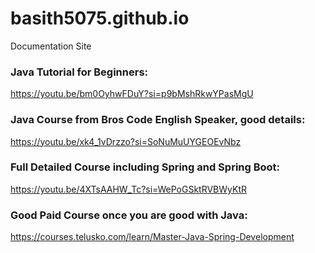 # basith5075.github.io
Documentation Site

### Java Tutorial for Beginners:
https://youtu.be/bm0OyhwFDuY?si=p9bMshRkwYPasMgU

### Java Course from Bros Code English Speaker, good details:
https://youtu.be/xk4_1vDrzzo?si=SoNuMuUYGEOEvNbz

### Full Detailed Course including Spring and Spring Boot:
https://youtu.be/4XTsAAHW_Tc?si=WePoGSktRVBWyKtR

### Good Paid Course once you are good with Java:
https://courses.telusko.com/learn/Master-Java-Spring-Development

